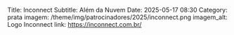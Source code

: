 Title: Inconnect
Subtitle: Além da Nuvem
Date: 2025-05-17 08:30
Category: prata
imagem: /theme/img/patrocinadores/2025/inconnect.png
imagem_alt: Logo Inconnect
link: https://inconnect.com.br/
